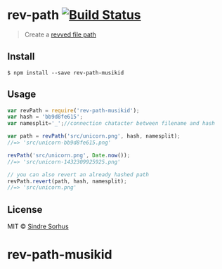 # rev-path [![Build Status](https://travis-ci.org/sindresorhus/rev-path.svg?branch=master)](https://travis-ci.org/sindresorhus/rev-path-musikid)

> Create a [revved file path](http://blog.risingstack.com/automatic-cache-busting-for-your-css/)


## Install

```
$ npm install --save rev-path-musikid
```


## Usage

```js
var revPath = require('rev-path-musikid');
var hash = 'bb9d8fe615';
var namesplit='_';//connection chatacter between filename and hash

var path = revPath('src/unicorn.png', hash, namesplit);
//=> 'src/unicorn-bb9d8fe615.png'

revPath('src/unicorn.png', Date.now());
//=> 'src/unicorn-1432309925925.png'

// you can also revert an already hashed path
revPath.revert(path, hash, namesplit);
//=> 'src/unicorn.png'
```


## License

MIT © [Sindre Sorhus](http://sindresorhus.com)
# rev-path-musikid
